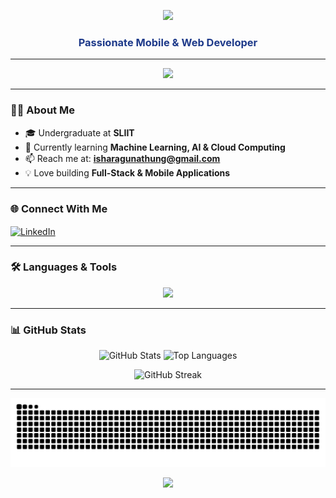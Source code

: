 <p align="center">
  <img src="https://capsule-render.vercel.app/api?type=waving&color=0:0A0F29,100:1E3A8A&height=220&section=header&text=%20Ishara%20S%20Gunathunga&fontSize=45&fontColor=ffffff&animation=fadeIn&fontAlignY=40&font=Pacifico"/>
</p>

<h3 align="center" style="color:#1E3A8A;">Passionate Mobile & Web Developer</h3>

---
<p align="center">
  <img src="https://github-profile-trophy.vercel.app/?username=isharasaranga&theme=algolia&no-frame=true&no-bg=true&margin-w=15&row=1&column=6" />
</p>

---

### 👨‍💻 About Me  
- 🎓 Undergraduate at **SLIIT**  
- 🌱 Currently learning **Machine Learning, AI & Cloud Computing**  
- 📫 Reach me at: **isharagunathung@gmail.com**  
- 💡 Love building **Full-Stack & Mobile Applications**  

---

### 🌐 Connect With Me  
<p align="left">
  <a href="https://linkedin.com/in/isharagunathunga" target="blank">
    <img align="center" src="https://raw.githubusercontent.com/rahuldkjain/github-profile-readme-generator/master/src/images/icons/Social/linked-in-alt.svg" alt="LinkedIn" height="30" width="40"/>
  </a>
</p>

---

### 🛠️ Languages & Tools  
<p align="center">
  <img src="https://skillicons.dev/icons?i=c,cpp,html,css,js,react,reactnative,tailwind,nodejs,express,mongodb,mysql,python,java,kotlin,php,figma,git&perline=9" />
</p>

---

### 📊 GitHub Stats  
<p align="center">
  <img src="https://github-readme-stats.vercel.app/api?username=isharasaranga&show_icons=true&locale=en&theme=blue_navy&hide_border=true" alt="GitHub Stats" height="180"/>
  <img src="https://github-readme-stats.vercel.app/api/top-langs/?username=isharasaranga&layout=compact&theme=blue_navy&hide_border=true" alt="Top Languages" />
</p>

<p align="center">
  <img src="https://github-readme-streak-stats.herokuapp.com/?user=isharasaranga&theme=blue_navy&hide_border=true" alt="GitHub Streak"/>
</p>

---

<picture>
  <source media="(prefers-color-scheme: dark)" srcset="https://raw.githubusercontent.com/isharasaranga/isharasaranga/output/snake-dark.svg" />
  <img alt="github-snake" src="https://raw.githubusercontent.com/isharasaranga/isharasaranga/output/snake.svg" />
</picture>

<p align="center">
  <img src="https://capsule-render.vercel.app/api?type=waving&color=0:0A0F29,100:1E3A8A&height=120&section=footer"/>
</p>
